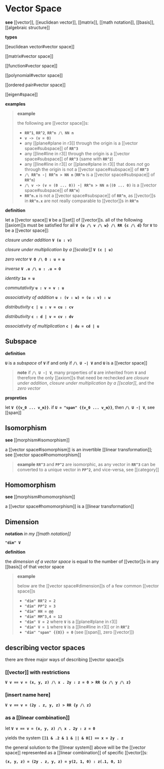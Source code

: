 # Vector Space

**see** [[vector]], [[euclidean vector]], [[matrix]], [[math notation]], [[basis]], [[algebraic structure]]

**types**

[[euclidean vector#vector space]]

[[matrix#vector space]]

[[function#vector space]]

[[polynomial#vector space]]

[[ordered pair#vector space]]

[[eigen#space]]

**examples**

> **example**
>
> the following are [[vector space]]s:
>
> - **`RR^1`**, **`RR^2`**, **`RR^n /\ NN n`**
> - **`v -> (v = O)`**
> - any [[plane#plane in r3]] through the origin is a [[vector space#subspace]] of **`RR^3`**
> - any [[line#line in r3]] through the origin is a [[vector space#subspace]] of **`RR^3`** (same with **`RR^2`**)
> - any [[line#line in r3]] or [[plane#plane in r3]] that does _not_ go through the origin is not a [[vector space#subspace]] of **`RR^3`**
> - **`/\ RR^n -| RR^n > NN n`** (**`RR^n`** is a [[vector space#subspace]] of **`RR^n`**)
> - **`/\ v -> (v = (0 ... 0)) -| RR^n > NN n`** (**`(0 ... 0)`** is a [[vector space#subspace]] of **`RR^n`**)
> - **`RR^n.x`** is not a [[vector space#subspace]] of **`RR^n`**, as [[vector]]s in **`RR^n.x`** are not really comparable to [[vector]]s in **`RR^n`**

**definition**

let a [[vector space]] **`V`** be a [[set]] of [[vector]]s. all of the following [[axiom]]s must be satisfied for all **`V {u /\ v /\ w} /\ RR {c /\ d}`** for **`V`** to be a [[vector space]]:

_closure under addition_ **`V (u : v)`**

_closure under multiplication by a [[scalar]]_ **`V (c | u)`**

_zero vector_ **`V O /\ O : u = u`**

_inverse_ **`V .u /\ u : .u = O`**

_identity_ **`1u = u`**

_commutativity_ **`u : v = v : u`**

_associativity of addition_ **`u : (v : w) = (u : v) : w`**

_distributivity_ **`c | u : v = cu : cv`**

_distributivity_ **`c : d | v = cv : dv`**

_associativity of multiplication_ **`c | du = cd | u`**

## Subspace

**definition**

**`U`** is a _subspace_ of **`V`** if and only if **`/\ U -| V`** and **`U`** is a [[vector space]]

> **note** if **`/\ U -| V`**, many properties of **`U`** are inherited from **`V`** and therefore the only [[axiom]]s that need be rechecked are _closure under addition_, _closure under multiplication by a [[scalar]]_, and the _zero vector_

**propreties**

let **`V {{v_0 ... v_m}}`**. if **`U = "span" {{v_0 ... v_m}}`**, then **`/\ U -| V`**, see [[span]]

## Isomorphism

**see** [[morphism#isomorphism]]

a [[vector space#isomorphism]] is an invertible [[linear transformation]]; see [[vector space#homomorphism]]

> **example** **`RR^3`** and **`PP^2`** are isomorphic, as any vector in **`RR^3`** can be converted to a unique vector in **`PP^2`**, and vice-versa, see [[category]]

## Homomorphism

**see** [[morphism#homomorphism]]

a [[vector space#homomorphism]] is a [[linear transformation]]

## Dimension

**notation** _in my [[math notation]]_

**`"dim" V`**

**definition**

the _dimension of a vector space_ is equal to the number of [[vector]]s in any [[basis]] of that vector space

> **example**
>
> below are the [[vector space#dimension]]s of a few common [[vector space]]s
>
> - **`"dim" RR^2 = 2`**
> - **`"dim" PP^2 = 3`**
> - **`"dim" HH = @@`**
> - **`"dim" MM^3,4 = 12`**
> - **`"dim" V = 2`** where **`V`** is a [[plane#plane in r3]]
> - **`"dim" V = 1`** where **`V`** is a [[line#line in r3]] or in **`RR^2`**
> - **`"dim" "span" {{O}} = 0`** (see [[span]], zero [[vector]])

## describing vector spaces

there are three major ways of describing [[vector space]]s

### [[vector]] with restrictions

**`V v == v = (x, y, z) /\ x . 2y : z = 0 > RR {x /\ y /\ z}`**

### [insert name here]

**`V v == v = (2y . z, y, z) > RR {y /\ z}`**

### as a [[linear combination]]

let **`V v == v = (x, y, z) /\ x . 2y : z = 0`**

yields the system **`[]1 & .2 & 1 & || & 0[] == x = 2y . z`**

the general solution to the [[linear system]] above will be the [[vector space]] represented as a [[linear combination]] of specific [[vector]]s:

**`(x, y, z) = (2y . z, y, z) = y(2, 1, 0) : z(.1, 0, 1)`**
